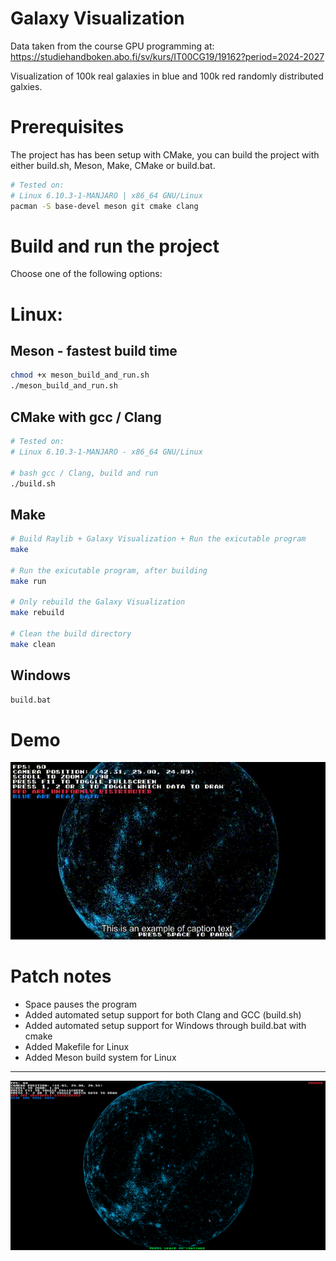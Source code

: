 # Galaxy Visualization

Data taken from the course GPU programming at: https://studiehandboken.abo.fi/sv/kurs/IT00CG19/19162?period=2024-2027

Visualization of 100k real galaxies in blue and 100k red randomly distributed galxies.


# Prerequisites
The project has has been setup with CMake, you can build the project with either build.sh, Meson, Make, CMake or build.bat.

```bash
# Tested on:
# Linux 6.10.3-1-MANJARO | x86_64 GNU/Linux
pacman -S base-devel meson git cmake clang  
```

# Build and run the project

Choose one of the following options:

# Linux:

## Meson - fastest build time
```bash
chmod +x meson_build_and_run.sh   
./meson_build_and_run.sh
```

## CMake with gcc / Clang 
```bash
# Tested on: 
# Linux 6.10.3-1-MANJARO - x86_64 GNU/Linux

# bash gcc / Clang, build and run
./build.sh
```

## Make
```bash
# Build Raylib + Galaxy Visualization + Run the exicutable program
make

# Run the exicutable program, after building
make run

# Only rebuild the Galaxy Visualization
make rebuild

# Clean the build directory
make clean
```

## Windows

```cmd
build.bat
```

# Demo

![demo](demo.gif "demo.gif")


# Patch notes

-   Space pauses the program
-   Added automated setup support for both Clang and GCC (build.sh)
-   Added automated setup support for Windows through build.bat with cmake
-   Added Makefile for Linux
-   Added Meson build system for Linux

---

![screen](screenshot.png "screenshot.png")
